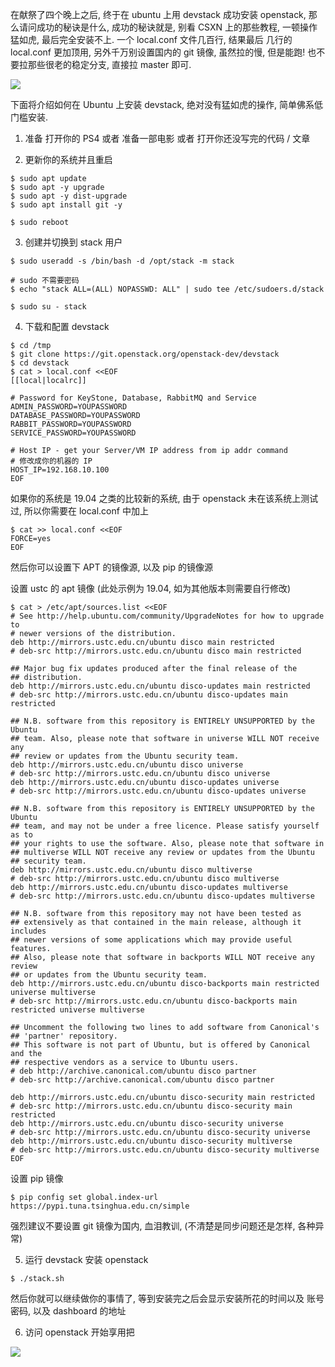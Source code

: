 
在献祭了四个晚上之后, 终于在 ubuntu 上用 devstack 成功安装 openstack, 那么请问成功的秘诀是什么, 成功的秘诀就是, 别看 CSXN 上的那些教程, 一顿操作猛如虎, 最后完全安装不上. 一个 local.conf 文件几百行, 结果最后 几行的 local.conf 更加顶用, 另外千万别设置国内的 git 镜像, 虽然拉的慢, 但是能跑! 也不要拉那些很老的稳定分支, 直接拉 master 即可.

![](http://img.cdn.kuri.link/img/openstack_success_v.png)

下面将介绍如何在 Ubuntu 上安装 devstack, 绝对没有猛如虎的操作, 简单佛系低门槛安装.

1. 准备
打开你的 PS4 或者 准备一部电影 或者 打开你还没写完的代码 / 文章

2. 更新你的系统并且重启
```shell
$ sudo apt update
$ sudo apt -y upgrade
$ sudo apt -y dist-upgrade
$ sudo apt install git -y

$ sudo reboot
```

3. 创建并切换到 stack 用户

```shell
$ sudo useradd -s /bin/bash -d /opt/stack -m stack

# sudo 不需要密码
$ echo "stack ALL=(ALL) NOPASSWD: ALL" | sudo tee /etc/sudoers.d/stack

$ sudo su - stack
```

4. 下载和配置 devstack

```shell
$ cd /tmp
$ git clone https://git.openstack.org/openstack-dev/devstack
$ cd devstack
$ cat > local.conf <<EOF
[[local|localrc]]

# Password for KeyStone, Database, RabbitMQ and Service
ADMIN_PASSWORD=YOUPASSWORD
DATABASE_PASSWORD=YOUPASSWORD
RABBIT_PASSWORD=YOUPASSWORD
SERVICE_PASSWORD=YOUPASSWORD

# Host IP - get your Server/VM IP address from ip addr command
# 修改成你的机器的 IP
HOST_IP=192.168.10.100
EOF
```

如果你的系统是 19.04 之类的比较新的系统, 由于 openstack 未在该系统上测试过, 所以你需要在 local.conf 中加上
```shell
$ cat >> local.conf <<EOF
FORCE=yes
EOF
```

然后你可以设置下 APT 的镜像源, 以及 pip 的镜像源

设置 ustc 的 apt 镜像 (此处示例为 19.04, 如为其他版本则需要自行修改)

```shell
$ cat > /etc/apt/sources.list <<EOF
# See http://help.ubuntu.com/community/UpgradeNotes for how to upgrade to
# newer versions of the distribution.
deb http://mirrors.ustc.edu.cn/ubuntu disco main restricted
# deb-src http://mirrors.ustc.edu.cn/ubuntu disco main restricted

## Major bug fix updates produced after the final release of the
## distribution.
deb http://mirrors.ustc.edu.cn/ubuntu disco-updates main restricted
# deb-src http://mirrors.ustc.edu.cn/ubuntu disco-updates main restricted

## N.B. software from this repository is ENTIRELY UNSUPPORTED by the Ubuntu
## team. Also, please note that software in universe WILL NOT receive any
## review or updates from the Ubuntu security team.
deb http://mirrors.ustc.edu.cn/ubuntu disco universe
# deb-src http://mirrors.ustc.edu.cn/ubuntu disco universe
deb http://mirrors.ustc.edu.cn/ubuntu disco-updates universe
# deb-src http://mirrors.ustc.edu.cn/ubuntu disco-updates universe

## N.B. software from this repository is ENTIRELY UNSUPPORTED by the Ubuntu
## team, and may not be under a free licence. Please satisfy yourself as to
## your rights to use the software. Also, please note that software in
## multiverse WILL NOT receive any review or updates from the Ubuntu
## security team.
deb http://mirrors.ustc.edu.cn/ubuntu disco multiverse
# deb-src http://mirrors.ustc.edu.cn/ubuntu disco multiverse
deb http://mirrors.ustc.edu.cn/ubuntu disco-updates multiverse
# deb-src http://mirrors.ustc.edu.cn/ubuntu disco-updates multiverse

## N.B. software from this repository may not have been tested as
## extensively as that contained in the main release, although it includes
## newer versions of some applications which may provide useful features.
## Also, please note that software in backports WILL NOT receive any review
## or updates from the Ubuntu security team.
deb http://mirrors.ustc.edu.cn/ubuntu disco-backports main restricted universe multiverse
# deb-src http://mirrors.ustc.edu.cn/ubuntu disco-backports main restricted universe multiverse

## Uncomment the following two lines to add software from Canonical's
## 'partner' repository.
## This software is not part of Ubuntu, but is offered by Canonical and the
## respective vendors as a service to Ubuntu users.
# deb http://archive.canonical.com/ubuntu disco partner
# deb-src http://archive.canonical.com/ubuntu disco partner

deb http://mirrors.ustc.edu.cn/ubuntu disco-security main restricted
# deb-src http://mirrors.ustc.edu.cn/ubuntu disco-security main restricted
deb http://mirrors.ustc.edu.cn/ubuntu disco-security universe
# deb-src http://mirrors.ustc.edu.cn/ubuntu disco-security universe
deb http://mirrors.ustc.edu.cn/ubuntu disco-security multiverse
# deb-src http://mirrors.ustc.edu.cn/ubuntu disco-security multiverse
EOF
```

设置 pip 镜像

```shell
$ pip config set global.index-url https://pypi.tuna.tsinghua.edu.cn/simple
```

强烈建议不要设置 git 镜像为国内, 血泪教训, (不清楚是同步问题还是怎样, 各种异常)


5. 运行 devstack 安装 openstack

```shell
$ ./stack.sh
```

然后你就可以继续做你的事情了, 等到安装完之后会显示安装所花的时间以及 账号密码, 以及 dashboard 的地址

6. 访问 openstack 开始享用把
   
![](http://img.cdn.kuri.link/img/openstack_dashboard_v.jpg)
